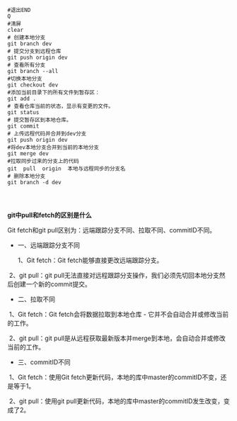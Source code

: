 ```
#退出END
Q
#清屏
clear
# 创建本地分支
git branch dev
# 提交分支到远程仓库
git push origin dev
# 查看所有分支
git branch --all
#切换本地分支
git checkout dev
#添加当前目录下的所有文件到暂存区： 
git add .
# 查看仓库当前的状态，显示有变更的文件。
git status 
# 提交暂存区到本地仓库。
git commit 
# 上传远程代码并合并到dev分支
git push origin dev
#将dev本地分支合并到当前的本地分支
git merge dev
#拉取同步过来的分支上的代码
git  pull  origin  本地与远程同步的分支名
# 删除本地分支
git branch -d dev




```

**git中pull和fetch的区别是什么**

Git fetch和git pull区别为：远端跟踪分支不同、拉取不同、commitID不同。

- 一、远端跟踪分支不同

     1、Git fetch：Git fetch能够直接更改远端跟踪分支。

​          2、git pull：git pull无法直接对远程跟踪分支操作，我们必须先切回本地分支然后创建一个新的commit提交。

* 二、拉取不同

​         1、Git fetch：Git fetch会将数据拉取到本地仓库 - 它并不会自动合并或修改当前的工作。

​         2、git pull：git pull是从远程获取最新版本并merge到本地，会自动合并或修改当前的工作。

* 三、commitID不同

​		1、Git fetch：使用Git fetch更新代码，本地的库中master的commitID不变，还是等于1。

​		2、git pull：使用git pull更新代码，本地的库中master的commitID发生改变，变成了2。
